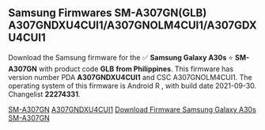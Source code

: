 <h2>Samsung Firmwares SM-A307GN(GLB) A307GNDXU4CUI1/A307GNOLM4CUI1/A307GDXU4CUI1</h2>
Download the Samsung firmware for the ✅ <strong>Samsung Galaxy A30s </strong> ⭐ <strong>SM-A307GN</strong> with product code <strong>GLB</strong> <strong> from Philippines</strong>. This firmware has version number PDA <strong>A307GNDXU4CUI1</strong> and CSC A307GNOLM4CUI1. The operating system of this firmware is Android R , with build date 2021-09-30. Changelist <strong>22274331</strong>.


[SM-A307GN](https://samfirm.shop/samsung/model/SM-A307GN)
[A307GNDXU4CUI1](https://samfirm.shop/samsung/pda/A307GNDXU4CUI1)
[Download Firmware Samsung Galaxy A30s SM-A307GN](https://samfirm.shop/samsung/firmware/461750)
